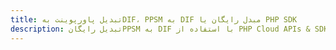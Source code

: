---title: تبدیل پاورپوینت بهDIF، PPSM به DIF مبدل رایگان یا PHP SDKdescription: تبدیل رایگانPPSM به DIF با استفاده از PHP Cloud APIs & SDK. همچنین اسناد Microsoft PowerPoint را در Cloud ایجاد، ویرایش و رندر کنید.---
